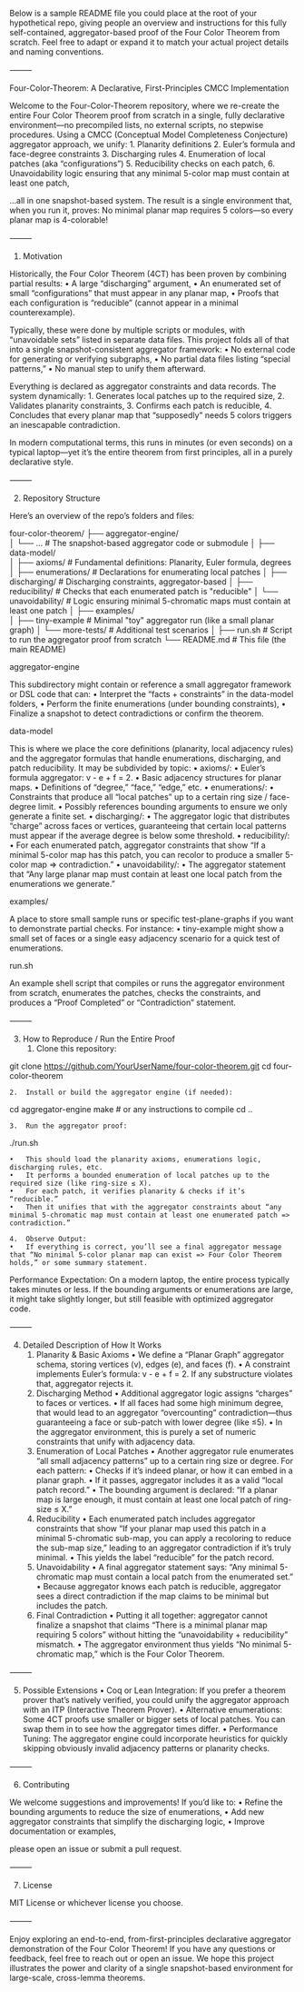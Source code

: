 Below is a sample README file you could place at the root of your hypothetical repo, giving people an overview and instructions for this fully self-contained, aggregator-based proof of the Four Color Theorem from scratch. Feel free to adapt or expand it to match your actual project details and naming conventions.

⸻

Four-Color-Theorem: A Declarative, First-Principles CMCC Implementation

Welcome to the Four-Color-Theorem repository, where we re-create the entire Four Color Theorem proof from scratch in a single, fully declarative environment—no precompiled lists, no external scripts, no stepwise procedures. Using a CMCC (Conceptual Model Completeness Conjecture) aggregator approach, we unify:
	1.	Planarity definitions
	2.	Euler’s formula and face-degree constraints
	3.	Discharging rules
	4.	Enumeration of local patches (aka “configurations”)
	5.	Reducibility checks on each patch,
	6.	Unavoidability logic ensuring that any minimal 5-color map must contain at least one patch,

…all in one snapshot-based system. The result is a single environment that, when you run it, proves: No minimal planar map requires 5 colors—so every planar map is 4-colorable!

⸻

1. Motivation

Historically, the Four Color Theorem (4CT) has been proven by combining partial results:
	•	A large “discharging” argument,
	•	An enumerated set of small “configurations” that must appear in any planar map,
	•	Proofs that each configuration is “reducible” (cannot appear in a minimal counterexample).

Typically, these were done by multiple scripts or modules, with “unavoidable sets” listed in separate data files. This project folds all of that into a single snapshot-consistent aggregator framework:
	•	No external code for generating or verifying subgraphs,
	•	No partial data files listing “special patterns,”
	•	No manual step to unify them afterward.

Everything is declared as aggregator constraints and data records. The system dynamically:
	1.	Generates local patches up to the required size,
	2.	Validates planarity constraints,
	3.	Confirms each patch is reducible,
	4.	Concludes that every planar map that “supposedly” needs 5 colors triggers an inescapable contradiction.

In modern computational terms, this runs in minutes (or even seconds) on a typical laptop—yet it’s the entire theorem from first principles, all in a purely declarative style.

⸻

2. Repository Structure

Here’s an overview of the repo’s folders and files:

four-color-theorem/
├── aggregator-engine/      
│   └── ...                # The snapshot-based aggregator code or submodule 
│
├── data-model/           
│   ├── axioms/            # Fundamental definitions: Planarity, Euler formula, degrees
│   ├── enumerations/      # Declarations for enumerating local patches
│   ├── discharging/       # Discharging constraints, aggregator-based 
│   ├── reducibility/      # Checks that each enumerated patch is "reducible"
│   └── unavoidability/    # Logic ensuring minimal 5-chromatic maps must contain at least one patch
│
├── examples/              
│   ├── tiny-example       # Minimal "toy" aggregator run (like a small planar graph)
│   └── more-tests/        # Additional test scenarios 
│
├── run.sh                 # Script to run the aggregator proof from scratch
└── README.md              # This file (the main README)

aggregator-engine

This subdirectory might contain or reference a small aggregator framework or DSL code that can:
	•	Interpret the “facts + constraints” in the data-model folders,
	•	Perform the finite enumerations (under bounding constraints),
	•	Finalize a snapshot to detect contradictions or confirm the theorem.

data-model

This is where we place the core definitions (planarity, local adjacency rules) and the aggregator formulas that handle enumerations, discharging, and patch reducibility. It may be subdivided by topic:
	•	axioms/:
	•	Euler’s formula aggregator: v - e + f = 2.
	•	Basic adjacency structures for planar maps.
	•	Definitions of “degree,” “face,” “edge,” etc.
	•	enumerations/:
	•	Constraints that produce all “local patches” up to a certain ring size / face-degree limit.
	•	Possibly references bounding arguments to ensure we only generate a finite set.
	•	discharging/:
	•	The aggregator logic that distributes “charge” across faces or vertices, guaranteeing that certain local patterns must appear if the average degree is below some threshold.
	•	reducibility/:
	•	For each enumerated patch, aggregator constraints that show “If a minimal 5-color map has this patch, you can recolor to produce a smaller 5-color map => contradiction.”
	•	unavoidability/:
	•	The aggregator statement that “Any large planar map must contain at least one local patch from the enumerations we generate.”

examples/

A place to store small sample runs or specific test-plane-graphs if you want to demonstrate partial checks. For instance:
	•	tiny-example might show a small set of faces or a single easy adjacency scenario for a quick test of enumerations.

run.sh

An example shell script that compiles or runs the aggregator environment from scratch, enumerates the patches, checks the constraints, and produces a “Proof Completed” or “Contradiction” statement.

⸻

3. How to Reproduce / Run the Entire Proof
	1.	Clone this repository:

git clone https://github.com/YourUserName/four-color-theorem.git
cd four-color-theorem


	2.	Install or build the aggregator engine (if needed):

cd aggregator-engine
make  # or any instructions to compile
cd ..


	3.	Run the aggregator proof:

./run.sh

	•	This should load the planarity axioms, enumerations logic, discharging rules, etc.
	•	It performs a bounded enumeration of local patches up to the required size (like ring-size ≤ X).
	•	For each patch, it verifies planarity & checks if it’s “reducible.”
	•	Then it unifies that with the aggregator constraints about “any minimal 5-chromatic map must contain at least one enumerated patch => contradiction.”

	4.	Observe Output:
	•	If everything is correct, you’ll see a final aggregator message that “No minimal 5-color planar map can exist => Four Color Theorem holds,” or some summary statement.

Performance Expectation:
On a modern laptop, the entire process typically takes minutes or less. If the bounding arguments or enumerations are large, it might take slightly longer, but still feasible with optimized aggregator code.

⸻

4. Detailed Description of How It Works
	1.	Planarity & Basic Axioms
	•	We define a “Planar Graph” aggregator schema, storing vertices (v), edges (e), and faces (f).
	•	A constraint implements Euler’s formula: v - e + f = 2. If any substructure violates that, aggregator rejects it.
	2.	Discharging Method
	•	Additional aggregator logic assigns “charges” to faces or vertices.
	•	If all faces had some high minimum degree, that would lead to an aggregator “overcounting” contradiction—thus guaranteeing a face or sub-patch with lower degree (like ≤5).
	•	In the aggregator environment, this is purely a set of numeric constraints that unify with adjacency data.
	3.	Enumeration of Local Patches
	•	Another aggregator rule enumerates “all small adjacency patterns” up to a certain ring size or degree. For each pattern:
	•	Checks if it’s indeed planar, or how it can embed in a planar graph.
	•	If it passes, aggregator includes it as a valid “local patch record.”
	•	The bounding argument is declared: “If a planar map is large enough, it must contain at least one local patch of ring-size ≤ X.”
	4.	Reducibility
	•	Each enumerated patch includes aggregator constraints that show “If your planar map used this patch in a minimal 5-chromatic sub-map, you can apply a recoloring to reduce the sub-map size,” leading to an aggregator contradiction if it’s truly minimal.
	•	This yields the label “reducible” for the patch record.
	5.	Unavoidability
	•	A final aggregator statement says: “Any minimal 5-chromatic map must contain a local patch from the enumerated set.”
	•	Because aggregator knows each patch is reducible, aggregator sees a direct contradiction if the map claims to be minimal but includes the patch.
	6.	Final Contradiction
	•	Putting it all together: aggregator cannot finalize a snapshot that claims “There is a minimal planar map requiring 5 colors” without hitting the “unavoidability + reducibility” mismatch.
	•	The aggregator environment thus yields “No minimal 5-chromatic map,” which is the Four Color Theorem.

⸻

5. Possible Extensions
	•	Coq or Lean Integration: If you prefer a theorem prover that’s natively verified, you could unify the aggregator approach with an ITP (Interactive Theorem Prover).
	•	Alternative enumerations: Some 4CT proofs use smaller or bigger sets of local patches. You can swap them in to see how the aggregator times differ.
	•	Performance Tuning: The aggregator engine could incorporate heuristics for quickly skipping obviously invalid adjacency patterns or planarity checks.

⸻

6. Contributing

We welcome suggestions and improvements! If you’d like to:
	•	Refine the bounding arguments to reduce the size of enumerations,
	•	Add new aggregator constraints that simplify the discharging logic,
	•	Improve documentation or examples,

please open an issue or submit a pull request.

⸻

7. License

MIT License or whichever license you choose.

⸻

Enjoy exploring an end-to-end, from-first-principles declarative aggregator demonstration of the Four Color Theorem! If you have any questions or feedback, feel free to reach out or open an issue. We hope this project illustrates the power and clarity of a single snapshot-based environment for large-scale, cross-lemma theorems.